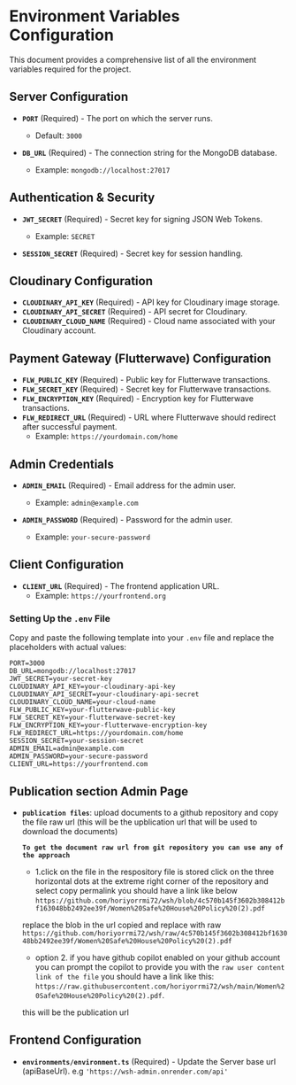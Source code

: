 # Environment Variables Configuration

This document provides a comprehensive list of all the environment variables required for the project.

## **Server Configuration**

- **`PORT`** (Required) - The port on which the server runs.

  - Default: `3000`

- **`DB_URL`** (Required) - The connection string for the MongoDB database.
  - Example: `mongodb://localhost:27017`

## **Authentication & Security**

- **`JWT_SECRET`** (Required) - Secret key for signing JSON Web Tokens.

  - Example: `SECRET`

- **`SESSION_SECRET`** (Required) - Secret key for session handling.

## **Cloudinary Configuration**

- **`CLOUDINARY_API_KEY`** (Required) - API key for Cloudinary image storage.
- **`CLOUDINARY_API_SECRET`** (Required) - API secret for Cloudinary.
- **`CLOUDINARY_CLOUD_NAME`** (Required) - Cloud name associated with your Cloudinary account.

## **Payment Gateway (Flutterwave) Configuration**

- **`FLW_PUBLIC_KEY`** (Required) - Public key for Flutterwave transactions.
- **`FLW_SECRET_KEY`** (Required) - Secret key for Flutterwave transactions.
- **`FLW_ENCRYPTION_KEY`** (Required) - Encryption key for Flutterwave transactions.
- **`FLW_REDIRECT_URL`** (Required) - URL where Flutterwave should redirect after successful payment.
  - Example: `https://yourdomain.com/home`

## **Admin Credentials**

- **`ADMIN_EMAIL`** (Required) - Email address for the admin user.

  - Example: `admin@example.com`

- **`ADMIN_PASSWORD`** (Required) - Password for the admin user.
  - Example: `your-secure-password`

## **Client Configuration**

- **`CLIENT_URL`** (Required) - The frontend application URL.
  - Example: `https://yourfrontend.org`

### **Setting Up the `.env` File**

Copy and paste the following template into your `.env` file and replace the placeholders with actual values:

```env
PORT=3000
DB_URL=mongodb://localhost:27017
JWT_SECRET=your-secret-key
CLOUDINARY_API_KEY=your-cloudinary-api-key
CLOUDINARY_API_SECRET=your-cloudinary-api-secret
CLOUDINARY_CLOUD_NAME=your-cloud-name
FLW_PUBLIC_KEY=your-flutterwave-public-key
FLW_SECRET_KEY=your-flutterwave-secret-key
FLW_ENCRYPTION_KEY=your-flutterwave-encryption-key
FLW_REDIRECT_URL=https://yourdomain.com/home
SESSION_SECRET=your-session-secret
ADMIN_EMAIL=admin@example.com
ADMIN_PASSWORD=your-secure-password
CLIENT_URL=https://yourfrontend.com
```

## **Publication section Admin Page**

- **`publication files`**: upload documents to a github repository and copy the file raw url (this will be the
  upblication url that will be used to download the documents)

  **`To get the document raw url from git repository you can use any of the approach`**

  - 1.click on the file in the respository file is stored click on the three horizontal dots at the extreme right corner of the repository and select copy permalink you should have a link like below
    `https://github.com/horiyorrmi72/wsh/blob/4c570b145f3602b308412bf163048bb2492ee39f/Women%20Safe%20House%20Policy%20(2).pdf`

  replace the blob in the url copied and replace with raw
  ` https://github.com/horiyorrmi72/wsh/raw/4c570b145f3602b308412bf163048bb2492ee39f/Women%20Safe%20House%20Policy%20(2).pdf`

  - option 2. if you have github copilot enabled on your github account you can prompt the copilot to provide you with the `raw user content link of the file` you should have a link like this: `https://raw.githubusercontent.com/horiyorrmi72/wsh/main/Women%20Safe%20House%20Policy%20(2).pdf`.

  this will be the publication url

## **Frontend Configuration**

- **`environments/environment.ts`** (Required) - Update the Server base url (apiBaseUrl). e.g `'https://wsh-admin.onrender.com/api'`
